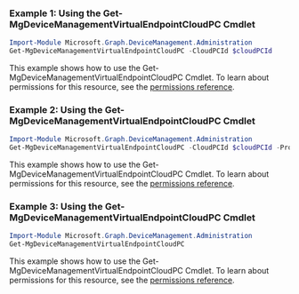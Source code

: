 ### Example 1: Using the Get-MgDeviceManagementVirtualEndpointCloudPC Cmdlet
```powershell
Import-Module Microsoft.Graph.DeviceManagement.Administration
Get-MgDeviceManagementVirtualEndpointCloudPC -CloudPCId $cloudPCId
```
This example shows how to use the Get-MgDeviceManagementVirtualEndpointCloudPC Cmdlet.
To learn about permissions for this resource, see the [permissions reference](/graph/permissions-reference).
### Example 2: Using the Get-MgDeviceManagementVirtualEndpointCloudPC Cmdlet
```powershell
Import-Module Microsoft.Graph.DeviceManagement.Administration
Get-MgDeviceManagementVirtualEndpointCloudPC -CloudPCId $cloudPCId -Property "id,displayName,imageDisplayName,lastModifiedDateTime,lastRemoteActionResult,lastLoginResult,connectivityResult" 
```
This example shows how to use the Get-MgDeviceManagementVirtualEndpointCloudPC Cmdlet.
To learn about permissions for this resource, see the [permissions reference](/graph/permissions-reference).
### Example 3: Using the Get-MgDeviceManagementVirtualEndpointCloudPC Cmdlet
```powershell
Import-Module Microsoft.Graph.DeviceManagement.Administration
Get-MgDeviceManagementVirtualEndpointCloudPC
```
This example shows how to use the Get-MgDeviceManagementVirtualEndpointCloudPC Cmdlet.
To learn about permissions for this resource, see the [permissions reference](/graph/permissions-reference).
